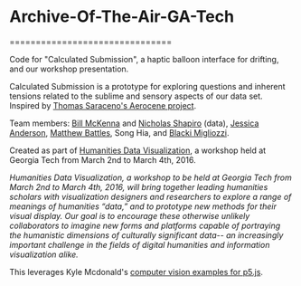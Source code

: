 # Archive-Of-The-Air-GA-Tech
===============================

Code for "Calculated Submission", a haptic balloon interface for drifting, and our workshop presentation.

Calculated Submission is a prototype for exploring questions and inherent tensions related to the sublime and sensory aspects of our data set. Inspired by <a href="http://www.aerocene.com/">Thomas Saraceno's Aerocene project</a>.

Team members: <a href="http://mit.academia.edu/BillMcKenna">Bill McKenna</a> and <a href="https://chemheritage.academia.edu/NickShapiro">Nicholas Shapiro</a> (data), <a href="http://www.jessicology.com/">Jessica Anderson</a>, <a href="http://metalab.harvard.edu/people/">Matthew Battles</a>, Song Hia, and <a href="http://blacki.info/">Blacki Migliozzi</a>.

Created as part of <a href="http://humanitiesvis.lmc.gatech.edu/">Humanities Data Visualization</a>, a workshop held at Georgia Tech from March 2nd to March 4th, 2016.

<em>Humanities Data Visualization, a workshop to be held at Georgia Tech from March 2nd to March 4th, 2016, will bring together leading humanities scholars with visualization designers and researchers to explore a range of meanings of humanities “data,” and to prototype new methods for their visual display. Our goal is to encourage these otherwise unlikely collaborators to imagine new forms and platforms capable of portraying the humanistic dimensions of culturally significant data-- an increasingly important challenge in the fields of digital humanities and information visualization alike.</em>

This leverages Kyle Mcdonald's <a href="https://github.com/kylemcdonald/cv-examples">computer vision examples for p5.js</a>.